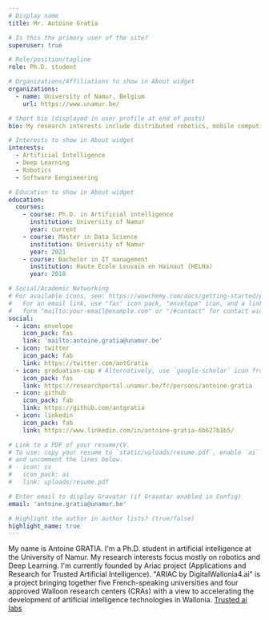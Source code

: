 ```yaml
---
# Display name
title: Mr. Antoine Gratia

# Is this the primary user of the site?
superuser: true

# Role/position/tagline
role: Ph.D. student

# Organizations/Affiliations to show in About widget
organizations:
  - name: University of Namur, Belgium
    url: https://www.unamur.be/

# Short bio (displayed in user profile at end of posts)
bio: My research interests include distributed robotics, mobile computing and programmable matter.

# Interests to show in About widget
interests:
  - Artificial Intelligence
  - Deep Learning
  - Robotics
  - Software Eengineering

# Education to show in About widget
education:
  courses:
    - course: Ph.D. in Artificial intelligence
      institution: University of Namur
      year: current
    - course: Master in Data Science
      institution: University of Namur
      year: 2021
    - course: Bachelor in IT management
      institution: Haute École Louvain en Hainaut (HELHa)
      year: 2018

# Social/Academic Networking
# For available icons, see: https://wowchemy.com/docs/getting-started/page-builder/#icons
#   For an email link, use "fas" icon pack, "envelope" icon, and a link in the
#   form "mailto:your-email@example.com" or "/#contact" for contact widget.
social:
  - icon: envelope
    icon_pack: fas
    link: 'mailto:antoine.gratia@unamur.be'
  - icon: twitter
    icon_pack: fab
    link: https://twitter.com/antGratia
  - icon: graduation-cap # Alternatively, use `google-scholar` icon from `ai` icon pack
    icon_pack: fas
    link: https://researchportal.unamur.be/fr/persons/antoine-gratia
  - icon: github
    icon_pack: fab
    link: https://github.com/antgratia
  - icon: linkedin
    icon_pack: fab
    link: https://www.linkedin.com/in/antoine-gratia-6b627b1b5/

# Link to a PDF of your resume/CV.
# To use: copy your resume to `static/uploads/resume.pdf`, enable `ai` icons in `params.toml`,
# and uncomment the lines below.
# - icon: cv
#   icon_pack: ai
#   link: uploads/resume.pdf

# Enter email to display Gravatar (if Gravatar enabled in Config)
email: 'antoine.gratia@unamur.be'

# Highlight the author in author lists? (true/false)
highlight_name: true
---
```


My name is Antoine GRATIA. I'm a Ph.D. student in artificial intelligence at the University of Namur. My research interests focus mostly on robotics and Deep Learning. I'm currently founded by Ariac project (Applications and Research for Trusted Artificial Intelligence). "ARIAC by DigitalWallonia4.ai" is a project bringing together five French-speaking universities and four approved Walloon research centers (CRAs) with a view to accelerating the development of artificial intelligence technologies in Wallonia. <a href="https://trail.ac/"> Trusted ai labs</a>

